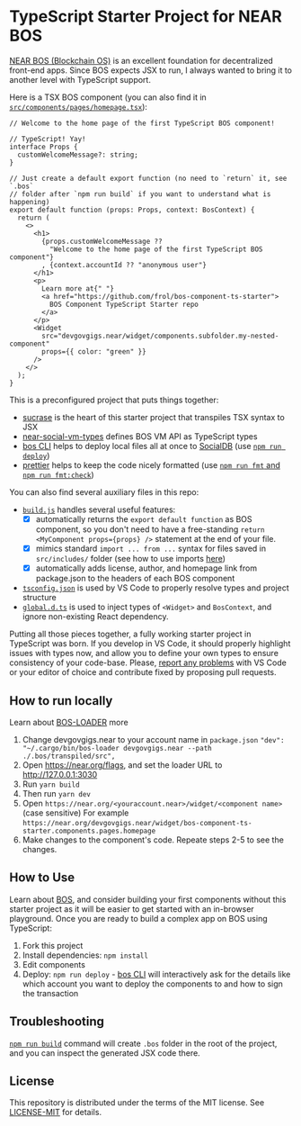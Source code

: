 # TypeScript Starter Project for NEAR BOS

[NEAR BOS (Blockchain OS)](https://docs.near.org/bos/) is an excellent foundation for decentralized front-end apps.
Since BOS expects JSX to run, I always wanted to bring it to another level with TypeScript support.

Here is a TSX BOS component (you can also find it in [`src/components/pages/homepage.tsx`](https://github.com/frol/bos-component-ts-starter/blob/main/src/components/pages/homepage.tsx)):

```tsx
// Welcome to the home page of the first TypeScript BOS component!

// TypeScript! Yay!
interface Props {
  customWelcomeMessage?: string;
}

// Just create a default export function (no need to `return` it, see `.bos`
// folder after `npm run build` if you want to understand what is happening)
export default function (props: Props, context: BosContext) {
  return (
    <>
      <h1>
        {props.customWelcomeMessage ??
          "Welcome to the home page of the first TypeScript BOS component"}
        , {context.accountId ?? "anonymous user"}
      </h1>
      <p>
        Learn more at{" "}
        <a href="https://github.com/frol/bos-component-ts-starter">
          BOS Component TypeScript Starter repo
        </a>
      </p>
      <Widget
        src="devgovgigs.near/widget/components.subfolder.my-nested-component"
        props={{ color: "green" }}
      />
    </>
  );
}
```

This is a preconfigured project that puts things together:

- [sucrase](https://sucrase.io/) is the heart of this starter project that transpiles TSX syntax to JSX
- [near-social-vm-types](https://www.npmjs.com/package/near-social-vm-types) defines BOS VM API as TypeScript types
- [bos CLI](https://bos.cli.rs) helps to deploy local files all at once to [SocialDB](https://github.com/NearSocial/social-db) (use [`npm run deploy`](https://github.com/frol/bos-component-ts-starter/blob/beb7e6722c46dc53282c9e42b5388fe4ad16819e/package.json#L18))
- [prettier](https://prettier.io/) helps to keep the code nicely formatted (use [`npm run fmt` and `npm run fmt:check`](https://github.com/frol/bos-component-ts-starter/blob/beb7e6722c46dc53282c9e42b5388fe4ad16819e/package.json#L14-L15))

You can also find several auxiliary files in this repo:

- [`build.js`](https://github.com/frol/bos-component-ts-starter/blob/main/build.js) handles several useful features:
  - [x] automatically returns the `export default function` as BOS component, so you don't need to have a free-standing `return <MyComponent props={props} />` statement at the end of your file.
  - [x] mimics standard `import ... from ...` syntax for files saved in `src/includes/` folder (see how to use imports [here](https://github.com/frol/bos-component-ts-starter/blob/main/src/components/subfolder/my-nested-component.tsx))
  - [x] automatically adds license, author, and homepage link from package.json to the headers of each BOS component
- [`tsconfig.json`](https://github.com/frol/bos-component-ts-starter/blob/main/tsconfig.json) is used by VS Code to properly resolve types and project structure
- [`global.d.ts`](https://github.com/frol/bos-component-ts-starter/blob/main/global.d.ts) is used to inject types of `<Widget>` and `BosContext`, and ignore non-existing React dependency.

Putting all those pieces together, a fully working starter project in TypeScript was born.
If you develop in VS Code, it should properly highlight issues with types now, and allow you to define your own types to ensure consistency of your code-base.
Please, [report any problems](https://github.com/frol/bos-component-ts-starter/issues) with VS Code or your editor of choice and contribute fixed by proposing pull requests.

## How to run locally

Learn about [BOS-LOADER](https://docs.near.org/bos/dev/bos-loader) more

1. Change devgovgigs.near to your account name in `package.json`
   `"dev": "~/.cargo/bin/bos-loader devgovgigs.near --path ./.bos/transpiled/src",`
2. Open https://near.org/flags, and set the loader URL to http://127.0.0.1:3030
3. Run `yarn build`
4. Then run `yarn dev`
5. Open `https://near.org/<youraccount.near>/widget/<component name>` (case sensitive)
   For example `https://near.org/devgovgigs.near/widget/bos-component-ts-starter.components.pages.homepage`
6. Make changes to the component's code. Repeate steps 2-5 to see the changes.

## How to Use

Learn about [BOS](https://docs.near.org/bos/), and consider building your first components without this starter project as it will be easier to get started with an in-browser playground.
Once you are ready to build a complex app on BOS using TypeScript:

1. Fork this project
2. Install dependencies: `npm install`
3. Edit components
4. Deploy: `npm run deploy` - [bos CLI](https://bos.cli.rs) will interactively ask for the details like which account you want to deploy the components to and how to sign the transaction

## Troubleshooting

[`npm run build`](https://github.com/frol/bos-component-ts-starter/blob/beb7e6722c46dc53282c9e42b5388fe4ad16819e/package.json#L17) command will create `.bos` folder in the root of the project, and you can inspect the generated JSX code there.

## License

This repository is distributed under the terms of the MIT license. See [LICENSE-MIT](LICENSE-MIT) for details.
